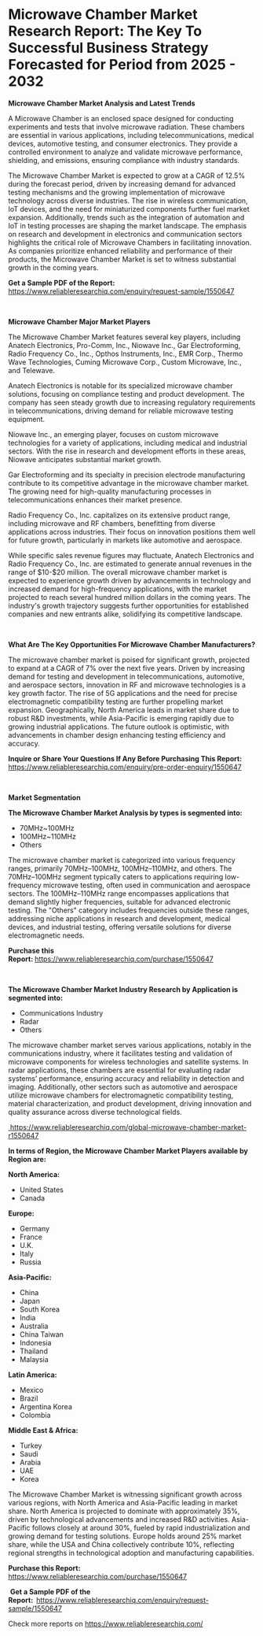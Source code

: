 <p><h1>Microwave Chamber Market Research Report: The Key To Successful Business Strategy Forecasted for Period from 2025 - 2032</h1></p><p><strong>Microwave Chamber Market Analysis and Latest Trends</strong></p>
<p><p>A Microwave Chamber is an enclosed space designed for conducting experiments and tests that involve microwave radiation. These chambers are essential in various applications, including telecommunications, medical devices, automotive testing, and consumer electronics. They provide a controlled environment to analyze and validate microwave performance, shielding, and emissions, ensuring compliance with industry standards.</p><p>The Microwave Chamber Market is expected to grow at a CAGR of 12.5% during the forecast period, driven by increasing demand for advanced testing mechanisms and the growing implementation of microwave technology across diverse industries. The rise in wireless communication, IoT devices, and the need for miniaturized components further fuel market expansion. Additionally, trends such as the integration of automation and IoT in testing processes are shaping the market landscape. The emphasis on research and development in electronics and communication sectors highlights the critical role of Microwave Chambers in facilitating innovation. As companies prioritize enhanced reliability and performance of their products, the Microwave Chamber Market is set to witness substantial growth in the coming years.</p></p>
<p><strong>Get a Sample PDF of the Report:&nbsp;</strong> <a href="https://www.reliableresearchiq.com/enquiry/request-sample/1550647?utm_campaign=3279&utm_medium=2&utm_source=Github&utm_content=ia&utm_term=08042025&utm_id=microwave-chamber">https://www.reliableresearchiq.com/enquiry/request-sample/1550647</a></p>
<p>&nbsp;</p>
<p><strong>Microwave Chamber Major Market Players</strong></p>
<p><p>The Microwave Chamber Market features several key players, including Anatech Electronics, Pro-Comm, Inc., Niowave Inc., Gar Electroforming, Radio Frequency Co., Inc., Opthos Instruments, Inc., EMR Corp., Thermo Wave Technologies, Cuming Microwave Corp., Custom Microwave, Inc., and Telewave. </p><p>Anatech Electronics is notable for its specialized microwave chamber solutions, focusing on compliance testing and product development. The company has seen steady growth due to increasing regulatory requirements in telecommunications, driving demand for reliable microwave testing equipment. </p><p>Niowave Inc., an emerging player, focuses on custom microwave technologies for a variety of applications, including medical and industrial sectors. With the rise in research and development efforts in these areas, Niowave anticipates substantial market growth.</p><p>Gar Electroforming and its specialty in precision electrode manufacturing contribute to its competitive advantage in the microwave chamber market. The growing need for high-quality manufacturing processes in telecommunications enhances their market presence.</p><p>Radio Frequency Co., Inc. capitalizes on its extensive product range, including microwave and RF chambers, benefitting from diverse applications across industries. Their focus on innovation positions them well for future growth, particularly in markets like automotive and aerospace.</p><p>While specific sales revenue figures may fluctuate, Anatech Electronics and Radio Frequency Co., Inc. are estimated to generate annual revenues in the range of $10-$20 million. The overall microwave chamber market is expected to experience growth driven by advancements in technology and increased demand for high-frequency applications, with the market projected to reach several hundred million dollars in the coming years. The industry's growth trajectory suggests further opportunities for established companies and new entrants alike, solidifying its competitive landscape.</p></p>
<p>&nbsp;</p>
<p><strong>What Are The Key Opportunities For Microwave Chamber Manufacturers?</strong></p>
<p><p>The microwave chamber market is poised for significant growth, projected to expand at a CAGR of 7% over the next five years. Driven by increasing demand for testing and development in telecommunications, automotive, and aerospace sectors, innovation in RF and microwave technologies is a key growth factor. The rise of 5G applications and the need for precise electromagnetic compatibility testing are further propelling market expansion. Geographically, North America leads in market share due to robust R&D investments, while Asia-Pacific is emerging rapidly due to growing industrial applications. The future outlook is optimistic, with advancements in chamber design enhancing testing efficiency and accuracy.</p></p>
<p><strong>Inquire or Share Your Questions If Any Before Purchasing This Report:</strong> <a href="https://www.reliableresearchiq.com/enquiry/pre-order-enquiry/1550647?utm_campaign=3279&utm_medium=2&utm_source=Github&utm_content=ia&utm_term=08042025&utm_id=microwave-chamber">https://www.reliableresearchiq.com/enquiry/pre-order-enquiry/1550647</a></p>
<p>&nbsp;</p>
<p><strong>Market Segmentation</strong></p>
<p><strong>The Microwave Chamber Market Analysis by types is segmented into:</strong></p>
<p><ul><li>70MHz~100MHz</li><li>100MHz~110MHz</li><li>Others</li></ul></p>
<p><p>The microwave chamber market is categorized into various frequency ranges, primarily 70MHz–100MHz, 100MHz–110MHz, and others. The 70MHz–100MHz segment typically caters to applications requiring low-frequency microwave testing, often used in communication and aerospace sectors. The 100MHz–110MHz range encompasses applications that demand slightly higher frequencies, suitable for advanced electronic testing. The "Others" category includes frequencies outside these ranges, addressing niche applications in research and development, medical devices, and industrial testing, offering versatile solutions for diverse electromagnetic needs.</p></p>
<p><strong>Purchase this Report:&nbsp;</strong><a href="https://www.reliableresearchiq.com/purchase/1550647?utm_campaign=3279&utm_medium=2&utm_source=Github&utm_content=ia&utm_term=08042025&utm_id=microwave-chamber">https://www.reliableresearchiq.com/purchase/1550647</a></p>
<p>&nbsp;</p>
<p><strong>The Microwave Chamber Market Industry Research by Application is segmented into:</strong></p>
<p><ul><li>Communications Industry</li><li>Radar</li><li>Others</li></ul></p>
<p><p>The microwave chamber market serves various applications, notably in the communications industry, where it facilitates testing and validation of microwave components for wireless technologies and satellite systems. In radar applications, these chambers are essential for evaluating radar systems’ performance, ensuring accuracy and reliability in detection and imaging. Additionally, other sectors such as automotive and aerospace utilize microwave chambers for electromagnetic compatibility testing, material characterization, and product development, driving innovation and quality assurance across diverse technological fields.</p></p>
<p><a href="https://www.reliableresearchiq.com/global-microwave-chamber-market-r1550647?utm_campaign=3279&utm_medium=2&utm_source=Github&utm_content=ia&utm_term=08042025&utm_id=microwave-chamber">&nbsp;https://www.reliableresearchiq.com/global-microwave-chamber-market-r1550647</a></p>
<p><strong>In terms of Region, the Microwave Chamber Market Players available by Region are:</strong></p>
<p>
    <p> <strong> North America: </strong>
        <ul>
            <li>United States</li>
            <li>Canada</li>
        </ul>
        </p> 
    <p> <strong> Europe: </strong>
        <ul>
            <li>Germany</li>
            <li>France</li>
            <li>U.K.</li>
            <li>Italy</li>
            <li>Russia</li>
        </ul>
        </p> 
    <p> <strong> Asia-Pacific: </strong>
        <ul>
            <li>China</li>
            <li>Japan</li>
            <li>South Korea</li>
            <li>India</li>
            <li>Australia</li>
            <li>China Taiwan</li>
            <li>Indonesia</li>
            <li>Thailand</li>
            <li>Malaysia</li>
        </ul>
        </p> 
    <p> <strong> Latin America: </strong>
        <ul>
            <li>Mexico</li>
            <li>Brazil</li>
            <li>Argentina Korea</li>
            <li>Colombia</li>
        </ul>
        </p> 
    <p> <strong> Middle East & Africa: </strong>
        <ul>
            <li>Turkey</li>
            <li>Saudi</li>
            <li>Arabia</li>
            <li>UAE</li>
            <li>Korea</li>
        </ul>
    </p>
    </p>
<p><p>The Microwave Chamber Market is witnessing significant growth across various regions, with North America and Asia-Pacific leading in market share. North America is projected to dominate with approximately 35%, driven by technological advancements and increased R&D activities. Asia-Pacific follows closely at around 30%, fueled by rapid industrialization and growing demand for testing solutions. Europe holds around 25% market share, while the USA and China collectively contribute 10%, reflecting regional strengths in technological adoption and manufacturing capabilities.</p></p>
<p><strong>Purchase this Report: </strong><a href="https://www.reliableresearchiq.com/purchase/1550647?utm_campaign=3279&utm_medium=2&utm_source=Github&utm_content=ia&utm_term=08042025&utm_id=microwave-chamber">https://www.reliableresearchiq.com/purchase/1550647</a></p>
<p>&nbsp;<strong>Get a Sample PDF of the Report:&nbsp;&nbsp;</strong><a href="https://www.reliableresearchiq.com/enquiry/request-sample/1550647?utm_campaign=3279&utm_medium=2&utm_source=Github&utm_content=ia&utm_term=08042025&utm_id=microwave-chamber">https://www.reliableresearchiq.com/enquiry/request-sample/1550647</a></p>
<p><strong></strong></p>
<p>Check more reports on <a href="https://www.reliableresearchiq.com/?utm_campaign=3279&utm_medium=2&utm_source=Github&utm_content=ia&utm_term=08042025&utm_id=microwave-chamber">https://www.reliableresearchiq.com/</a></p>